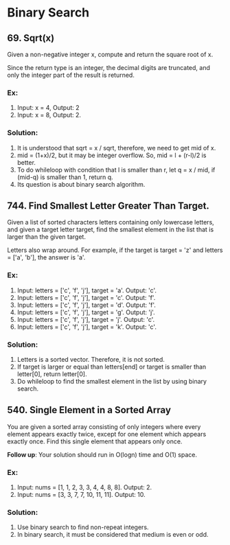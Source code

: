 # Binary Search

## 69. Sqrt(x)

Given a non-negative integer x, compute and return the square root of x.

Since the return type is an integer, the decimal digits are truncated, and only
the integer part of the result is returned.

### Ex:

1. Input: x = 4, Output: 2
2. Input: x = 8, Output: 2.

### Solution:

1. It is understood that sqrt = x / sqrt, therefore, we need to get mid of x.
2. mid = (1+x)/2, but it may be integer overflow. So, mid = l + (r-l)/2 is 
   better.
3. To do whileloop with condition that l is smaller than r, let q = x / mid,
   if (mid-q) is smaller than 1, return q.
4. Its question is about binary search algorithm.

## 744. Find Smallest Letter Greater Than Target.

Given a list of sorted characters letters containing only lowercase letters,
and given a target letter target, find the smallest element in the list that
is larger than the given target.

Letters also wrap around. For example, if the target is target = 'z' and
letters = ['a', 'b'], the answer is 'a'.

### Ex:

1. Input: letters = ['c', 'f', 'j'], target = 'a'. Output: 'c'.
2. Input: letters = ['c', 'f', 'j'], target = 'c'. Output: 'f'.
3. Input: letters = ['c', 'f', 'j'], target = 'd'. Output: 'f'.
4. Input: letters = ['c', 'f', 'j'], target = 'g'. Output: 'j'.
5. Input: letters = ['c', 'f', 'j'], target = 'j'. Output: 'c'.
6. Input: letters = ['c', 'f', 'j'], target = 'k'. Output: 'c'.

### Solution:

1. Letters is a sorted vector. Therefore, it is not sorted.
2. If target is larger or equal than letters[end] or target is smaller than
   letter[0], return letter[0].
3. Do whileloop to find the smallest element in the list by using
   binary search.

## 540. Single Element in a Sorted Array

You are given a sorted array consisting of only integers where every element
appears exactly twice, except for one element which appears exactly once. Find
this single element that appears only once.

**Follow up**: Your solution should run in O(logn) time and O(1) space.

### Ex:

1. Input: nums = [1, 1, 2, 3, 3, 4, 4, 8, 8]. Output: 2.
2. Input: nums = [3, 3, 7, 7, 10, 11, 11]. Output: 10.

### Solution:

1. Use binary search to find non-repeat integers.
2. In binary search, it must be considered that medium is even or odd.

